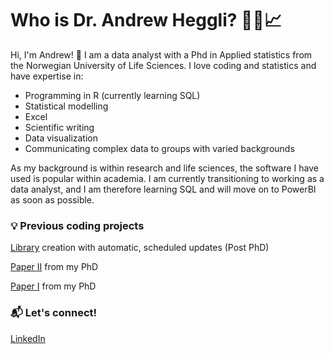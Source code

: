 # Who is Dr. Andrew Heggli? 👨‍💼📈

Hi, I'm Andrew! 👋 I am a data analyst with a Phd in Applied statistics from the Norwegian University of Life Sciences. I love coding and statistics and have expertise in: 

- Programming in R (currently learning SQL)
- Statistical modelling
- Excel
- Scientific writing
- Data visualization
- Communicating complex data to groups with varied backgrounds

As my background is within research and life sciences, the software I have used is popular within academia. I am currently transitioning to working as a data analyst, and I am therefore learning SQL and will move on to PowerBI as soon as possible. 

### 💡 Previous coding projects
[Library](https://github.com/AndrewHeggliPhD/AutomaticLibrary)
creation with automatic, scheduled updates (Post PhD)

[Paper II](https://github.com/AndrewHeggliPhD/Paper-II)
from my PhD

[Paper I](https://github.com/AndrewHeggliPhD/Paper-I)
from my PhD


### 📬 Let's connect! 

[LinkedIn](https://www.linkedin.com/in/andrew-heggli/)
